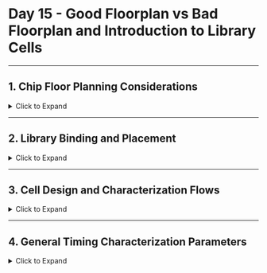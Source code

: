 # Day 15 - Good Floorplan vs Bad Floorplan and Introduction to Library Cells

---

## 1. Chip Floor Planning Considerations
<details>
  <summary>Click to Expand</summary>

### Key Considerations
1. **Macro Placement**:
   - Logical and physical proximity to the relevant standard cells.
2. **Power Planning**:
   - Ensure sufficient power delivery using top-level metal layers.
3. **Area Utilization**:
   - Optimal utilization to minimize chip size without causing congestion.
4. **Clock Distribution**:
   - Proper CTS design to minimize skew and latency.

### Best Practices
- Use higher metal layers for power routing.
- Maintain buffer zones for heat dissipation.
- Align clock and power domains to reduce interference.

</details>

---

## 2. Library Binding and Placement
<details>
  <summary>Click to Expand</summary>

### Library Binding
- The process of linking RTL (Register Transfer Level) code to specific standard cells in the library.
- Ensures that logic gates used in the design match the technology specifications.

### Placement
- Arranging standard cells in the defined rows of the chip's floorplan.
- Two types:
  - **Global Placement**: Approximate locations of cells.
  - **Detailed Placement**: Final legal placement in rows with spacing rules.

### Tools Used
- **Yosys**: For synthesis.
- **OpenROAD**: For placement and routing.

</details>

---

## 3. Cell Design and Characterization Flows
<details>
  <summary>Click to Expand</summary>

### Design Flow
1. **Design Entry**: Define the cell's functionality using Verilog or VHDL.
2. **Simulation**: Validate logical correctness.
3. **Synthesis**: Convert high-level description into gates.
4. **Layout Design**: Create a physical representation of the cell.

### Characterization Flow
1. **SPICE Simulation**: Measure the cell's electrical characteristics.
2. **Library Creation**:
   - Generate `.lib` files with timing, power, and area details.
3. **Integration**:
   - Add the characterized cell to the standard cell library.

</details>

---

## 4. General Timing Characterization Parameters
<details>
  <summary>Click to Expand</summary>

### Key Parameters
- **Setup Time**:
  - Minimum time before the clock edge for the input to be stable.
- **Hold Time**:
  - Minimum time after the clock edge for the input to remain stable.
- **Propagation Delay**:
  - Time taken for a signal to travel from input to output.
- **Clock Skew**:
  - Difference in clock arrival times across the chip.

### Importance
- Helps in meeting timing constraints for synchronous designs.
- Ensures reliability and performance of the design under different conditions.

</details>
